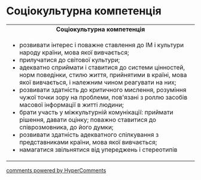 <div id="hypercomments_widget" class="js-hypercomments-widget invisible"></div>

# Соціокультурна компетенція

<table>
  <tr>
    <td align="center"><b>Соціокультурна компетенція</b></td>
  </tr>
<td style="vertical-align:top !important;">
<ul>
<li>розвивати інтерес і поважне ставлення до ІМ і культури народу країни, мова якої вивчається;</li>
<li>прилучатися до світової культури;</li>
<li>адекватно сприймати і ставитися до системи цінностей, норм поведінки, стилю життя, прийнятими в країні, мова якої вивчається, і належним чином реагувати на них;</li>
<li>розвивати здатність до критичного мислення, розуміння чужої точки зору на проблеми, пов'язані з роллю засобів масової інформації в житті людини;</li>
<li>брати участь у міжкультурній комунікації: приймати рішення, давати оцінку; поважно ставитися до співрозмовника, до його думки;</li>
<li>розвивати здатність адекватного спілкування з представниками країни, мова якої вивчається;</li>
<li>намагатися звільнятися від упереджень і стереотипів</li>
</ul>
</td>
</table>

<div class="js-hypercomments-container">
    <a href="http://hypercomments.com" class="hc-link" title="comments widget">comments powered by HyperComments</a>
</div>